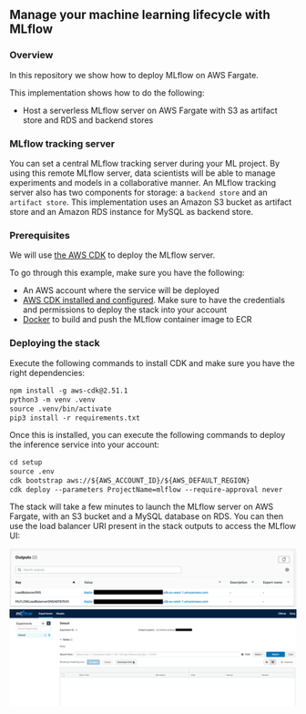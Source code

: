 ## Manage your machine learning lifecycle with MLflow

### Overview

In this repository we show how to deploy MLflow on AWS Fargate.

This implementation shows how to do the following:

* Host a serverless MLflow server on AWS Fargate with S3 as artifact store and RDS and backend stores

### MLflow tracking server
You can set a central MLflow tracking server during your ML project. By using this remote MLflow server, data scientists will be able to manage experiments and models in a collaborative manner.
An MLflow tracking server also has two components for storage: a ```backend store``` and an ```artifact store```. This implementation uses an Amazon S3 bucket as artifact store and an Amazon RDS instance for MySQL as backend store.

### Prerequisites

We will use [the AWS CDK](https://cdkworkshop.com/) to deploy the MLflow server.

To go through this example, make sure you have the following:
* An AWS account where the service will be deployed
* [AWS CDK installed and configured](https://docs.aws.amazon.com/cdk/latest/guide/getting_started.html). Make sure to have the credentials and permissions to deploy the stack into your account
* [Docker](https://www.docker.com) to build and push the MLflow container image to ECR

### Deploying the stack

Execute the following commands to install CDK and make sure you have the right dependencies:

```
npm install -g aws-cdk@2.51.1
python3 -m venv .venv
source .venv/bin/activate
pip3 install -r requirements.txt
```

Once this is installed, you can execute the following commands to deploy the inference service into your account:

```
cd setup
source .env
cdk bootstrap aws://${AWS_ACCOUNT_ID}/${AWS_DEFAULT_REGION}
cdk deploy --parameters ProjectName=mlflow --require-approval never
```

The stack will take a few minutes to launch the MLflow server on AWS Fargate, with an S3 bucket and a MySQL database on
RDS. You can then use the load balancer URI present in the stack outputs to access the MLflow UI:

![](img/load-balancer.png)
![](img/mlflow-interface.png)
